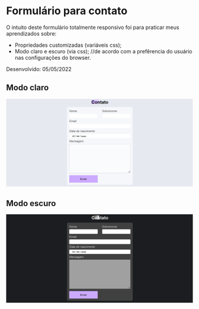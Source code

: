 # Formulário para contato

O intuito deste formulário totalmente responsivo foi para praticar meus aprendizados sobre:

- Propriedades customizadas (variáveis css);
- Modo claro e escuro (via css); //de acordo com a prefêrencia do usuário nas configurações do browser.

Desenvolvido: 05/05/2022

## Modo claro

<img src="./image/imagem-clara.PNG">

## Modo escuro

<img src="./image/imagem-escura.PNG">
